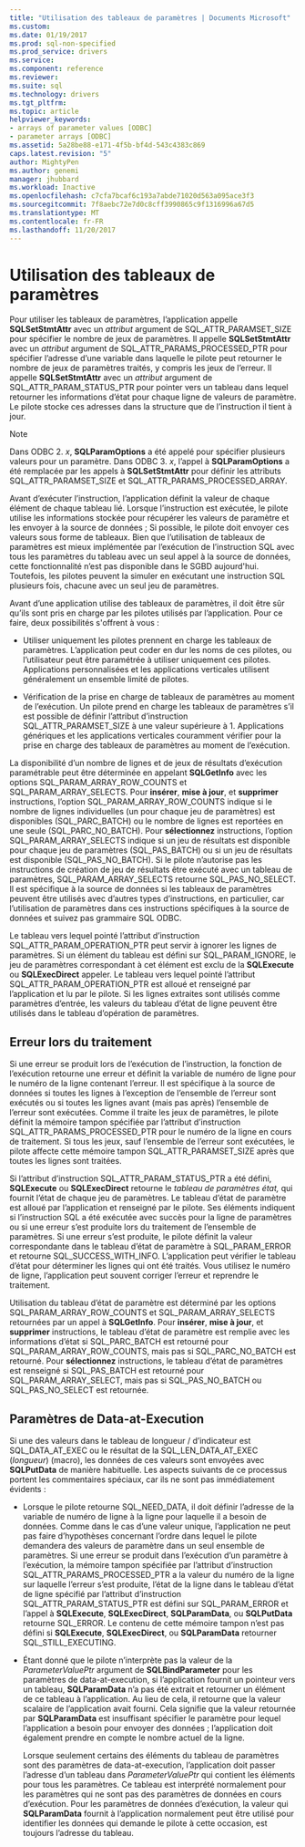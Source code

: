```yaml
---
title: "Utilisation des tableaux de paramètres | Documents Microsoft"
ms.custom: 
ms.date: 01/19/2017
ms.prod: sql-non-specified
ms.prod_service: drivers
ms.service: 
ms.component: reference
ms.reviewer: 
ms.suite: sql
ms.technology: drivers
ms.tgt_pltfrm: 
ms.topic: article
helpviewer_keywords:
- arrays of parameter values [ODBC]
- parameter arrays [ODBC]
ms.assetid: 5a28be88-e171-4f5b-bf4d-543c4383c869
caps.latest.revision: "5"
author: MightyPen
ms.author: genemi
manager: jhubbard
ms.workload: Inactive
ms.openlocfilehash: c7cfa7bcaf6c193a7abde71020d563a095ace3f3
ms.sourcegitcommit: 7f8aebc72e7d0c8cff3990865c9f1316996a67d5
ms.translationtype: MT
ms.contentlocale: fr-FR
ms.lasthandoff: 11/20/2017
---
```

# <a name="using-arrays-of-parameters"></a>Utilisation des tableaux de paramètres
Pour utiliser les tableaux de paramètres, l’application appelle **SQLSetStmtAttr** avec un *attribut* argument de SQL_ATTR_PARAMSET_SIZE pour spécifier le nombre de jeux de paramètres. Il appelle **SQLSetStmtAttr** avec un *attribut* argument de SQL_ATTR_PARAMS_PROCESSED_PTR pour spécifier l’adresse d’une variable dans laquelle le pilote peut retourner le nombre de jeux de paramètres traités, y compris les jeux de l’erreur. Il appelle **SQLSetStmtAttr** avec un *attribut* argument de SQL_ATTR_PARAM_STATUS_PTR pour pointer vers un tableau dans lequel retourner les informations d’état pour chaque ligne de valeurs de paramètre. Le pilote stocke ces adresses dans la structure que de l’instruction il tient à jour.  
  
> [!NOTE]  
>  Dans ODBC 2. *x*, **SQLParamOptions** a été appelé pour spécifier plusieurs valeurs pour un paramètre. Dans ODBC 3. *x*, l’appel à **SQLParamOptions** a été remplacée par les appels à **SQLSetStmtAttr** pour définir les attributs SQL_ATTR_PARAMSET_SIZE et SQL_ATTR_PARAMS_PROCESSED_ARRAY.  
  
 Avant d’exécuter l’instruction, l’application définit la valeur de chaque élément de chaque tableau lié. Lorsque l’instruction est exécutée, le pilote utilise les informations stockée pour récupérer les valeurs de paramètre et les envoyer à la source de données ; Si possible, le pilote doit envoyer ces valeurs sous forme de tableaux. Bien que l’utilisation de tableaux de paramètres est mieux implémentée par l’exécution de l’instruction SQL avec tous les paramètres du tableau avec un seul appel à la source de données, cette fonctionnalité n’est pas disponible dans le SGBD aujourd'hui. Toutefois, les pilotes peuvent la simuler en exécutant une instruction SQL plusieurs fois, chacune avec un seul jeu de paramètres.  
  
 Avant d’une application utilise des tableaux de paramètres, il doit être sûr qu’ils sont pris en charge par les pilotes utilisés par l’application. Pour ce faire, deux possibilités s'offrent à vous :  
  
-   Utiliser uniquement les pilotes prennent en charge les tableaux de paramètres. L’application peut coder en dur les noms de ces pilotes, ou l’utilisateur peut être paramétrée à utiliser uniquement ces pilotes. Applications personnalisées et les applications verticales utilisent généralement un ensemble limité de pilotes.  
  
-   Vérification de la prise en charge de tableaux de paramètres au moment de l’exécution. Un pilote prend en charge les tableaux de paramètres s’il est possible de définir l’attribut d’instruction SQL_ATTR_PARAMSET_SIZE à une valeur supérieure à 1. Applications génériques et les applications verticales couramment vérifier pour la prise en charge des tableaux de paramètres au moment de l’exécution.  
  
 La disponibilité d’un nombre de lignes et de jeux de résultats d’exécution paramétrable peut être déterminée en appelant **SQLGetInfo** avec les options SQL_PARAM_ARRAY_ROW_COUNTS et SQL_PARAM_ARRAY_SELECTS. Pour **insérer**, **mise à jour**, et **supprimer** instructions, l’option SQL_PARAM_ARRAY_ROW_COUNTS indique si le nombre de lignes individuelles (un pour chaque jeu de paramètres) est disponibles (SQL_PARC_BATCH) ou le nombre de lignes est reportées en une seule (SQL_PARC_NO_BATCH). Pour **sélectionnez** instructions, l’option SQL_PARAM_ARRAY_SELECTS indique si un jeu de résultats est disponible pour chaque jeu de paramètres (SQL_PAS_BATCH) ou si un jeu de résultats est disponible (SQL_PAS_NO_BATCH). Si le pilote n’autorise pas les instructions de création de jeu de résultats être exécuté avec un tableau de paramètres, SQL_PARAM_ARRAY_SELECTS retourne SQL_PAS_NO_SELECT. Il est spécifique à la source de données si les tableaux de paramètres peuvent être utilisés avec d’autres types d’instructions, en particulier, car l’utilisation de paramètres dans ces instructions spécifiques à la source de données et suivez pas grammaire SQL ODBC.  
  
 Le tableau vers lequel pointé l’attribut d’instruction SQL_ATTR_PARAM_OPERATION_PTR peut servir à ignorer les lignes de paramètres. Si un élément du tableau est défini sur SQL_PARAM_IGNORE, le jeu de paramètres correspondant à cet élément est exclu de la **SQLExecute** ou **SQLExecDirect** appeler. Le tableau vers lequel pointé l’attribut SQL_ATTR_PARAM_OPERATION_PTR est alloué et renseigné par l’application et lu par le pilote. Si les lignes extraites sont utilisés comme paramètres d’entrée, les valeurs du tableau d’état de ligne peuvent être utilisés dans le tableau d’opération de paramètres.  
  
## <a name="error-processing"></a>Erreur lors du traitement  
 Si une erreur se produit lors de l’exécution de l’instruction, la fonction de l’exécution retourne une erreur et définit la variable de numéro de ligne pour le numéro de la ligne contenant l’erreur. Il est spécifique à la source de données si toutes les lignes à l’exception de l’ensemble de l’erreur sont exécutés ou si toutes les lignes avant (mais pas après) l’ensemble de l’erreur sont exécutées. Comme il traite les jeux de paramètres, le pilote définit la mémoire tampon spécifiée par l’attribut d’instruction SQL_ATTR_PARAMS_PROCESSED_PTR pour le numéro de la ligne en cours de traitement. Si tous les jeux, sauf l’ensemble de l’erreur sont exécutées, le pilote affecte cette mémoire tampon SQL_ATTR_PARAMSET_SIZE après que toutes les lignes sont traitées.  
  
 Si l’attribut d’instruction SQL_ATTR_PARAM_STATUS_PTR a été défini, **SQLExecute** ou **SQLExecDirect** retourne le *tableau de paramètres état,* qui fournit l’état de chaque jeu de paramètres. Le tableau d’état de paramètre est alloué par l’application et renseigné par le pilote. Ses éléments indiquent si l’instruction SQL a été exécutée avec succès pour la ligne de paramètres ou si une erreur s’est produite lors du traitement de l’ensemble de paramètres. Si une erreur s’est produite, le pilote définit la valeur correspondante dans le tableau d’état de paramètre à SQL_PARAM_ERROR et retourne SQL_SUCCESS_WITH_INFO. L’application peut vérifier le tableau d’état pour déterminer les lignes qui ont été traités. Vous utilisez le numéro de ligne, l’application peut souvent corriger l’erreur et reprendre le traitement.  
  
 Utilisation du tableau d’état de paramètre est déterminé par les options SQL_PARAM_ARRAY_ROW_COUNTS et SQL_PARAM_ARRAY_SELECTS retournées par un appel à **SQLGetInfo**. Pour **insérer**, **mise à jour**, et **supprimer** instructions, le tableau d’état de paramètre est remplie avec les informations d’état si SQL_PARC_BATCH est retourné pour SQL_PARAM_ARRAY_ROW_COUNTS, mais pas si SQL_PARC_NO_BATCH est retourné. Pour **sélectionnez** instructions, le tableau d’état de paramètres est renseigné si SQL_PAS_BATCH est retourné pour SQL_PARAM_ARRAY_SELECT, mais pas si SQL_PAS_NO_BATCH ou SQL_PAS_NO_SELECT est retournée.  
  
## <a name="data-at-execution-parameters"></a>Paramètres de Data-at-Execution  
 Si une des valeurs dans le tableau de longueur / d’indicateur est SQL_DATA_AT_EXEC ou le résultat de la SQL_LEN_DATA_AT_EXEC (*longueur*) (macro), les données de ces valeurs sont envoyées avec **SQLPutData** de manière habituelle. Les aspects suivants de ce processus portent les commentaires spéciaux, car ils ne sont pas immédiatement évidents :  
  
-   Lorsque le pilote retourne SQL_NEED_DATA, il doit définir l’adresse de la variable de numéro de ligne à la ligne pour laquelle il a besoin de données. Comme dans le cas d’une valeur unique, l’application ne peut pas faire d’hypothèses concernant l’ordre dans lequel le pilote demandera des valeurs de paramètre dans un seul ensemble de paramètres. Si une erreur se produit dans l’exécution d’un paramètre à l’exécution, la mémoire tampon spécifiée par l’attribut d’instruction SQL_ATTR_PARAMS_PROCESSED_PTR a la valeur du numéro de la ligne sur laquelle l’erreur s’est produite, l’état de la ligne dans le tableau d’état de ligne spécifié par l’attribut d’instruction SQL_ATTR_PARAM_STATUS_PTR est défini sur SQL_PARAM_ERROR et l’appel à **SQLExecute**, **SQLExecDirect**, **SQLParamData**, ou **SQLPutData** retourne SQL_ERROR. Le contenu de cette mémoire tampon n’est pas défini si **SQLExecute**, **SQLExecDirect**, ou **SQLParamData** retourner SQL_STILL_EXECUTING.  
  
-   Étant donné que le pilote n’interprète pas la valeur de la *ParameterValuePtr* argument de **SQLBindParameter** pour les paramètres de data-at-execution, si l’application fournit un pointeur vers un tableau, **SQLParamData** n’a pas été extrait et retourner un élément de ce tableau à l’application. Au lieu de cela, il retourne que la valeur scalaire de l’application avait fourni. Cela signifie que la valeur retournée par **SQLParamData** est insuffisant spécifier le paramètre pour lequel l’application a besoin pour envoyer des données ; l’application doit également prendre en compte le nombre actuel de la ligne.  
  
     Lorsque seulement certains des éléments du tableau de paramètres sont des paramètres de data-at-execution, l’application doit passer l’adresse d’un tableau dans *ParameterValuePtr* qui contient les éléments pour tous les paramètres. Ce tableau est interprété normalement pour les paramètres qui ne sont pas des paramètres de données en cours d’exécution. Pour les paramètres de données d’exécution, la valeur qui **SQLParamData** fournit à l’application normalement peut être utilisé pour identifier les données qui demande le pilote à cette occasion, est toujours l’adresse du tableau.
